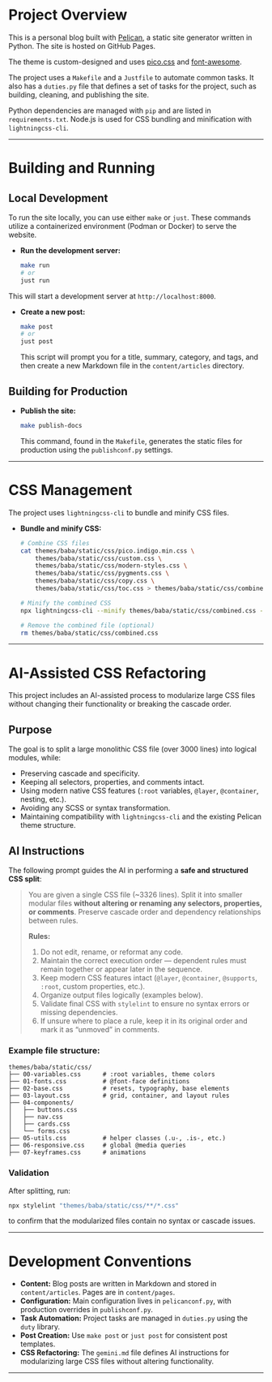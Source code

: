 # Project Overview

This is a personal blog built with [Pelican](https://docs.getpelican.com/en/latest/), a static site generator written in Python. The site is hosted on GitHub Pages.

The theme is custom-designed and uses [pico.css](https://picocss.com/) and [font-awesome](https://fontawesome.com/).

The project uses a `Makefile` and a `Justfile` to automate common tasks. It also has a `duties.py` file that defines a set of tasks for the project, such as building, cleaning, and publishing the site.

Python dependencies are managed with `pip` and are listed in `requirements.txt`. Node.js is used for CSS bundling and minification with `lightningcss-cli`.

---

# Building and Running

## Local Development

To run the site locally, you can use either `make` or `just`. These commands utilize a containerized environment (Podman or Docker) to serve the website.

- **Run the development server:**
  ```bash
  make run
  # or
  just run
  ```

This will start a development server at `http://localhost:8000`.

- **Create a new post:**

  ```bash
  make post
  # or
  just post
  ```

  This script will prompt you for a title, summary, category, and tags, and then create a new Markdown file in the `content/articles` directory.

## Building for Production

- **Publish the site:**

  ```bash
  make publish-docs
  ```

  This command, found in the `Makefile`, generates the static files for production using the `publishconf.py` settings.

---

# CSS Management

The project uses `lightningcss-cli` to bundle and minify CSS files.

- **Bundle and minify CSS:**

  ```bash
  # Combine CSS files
  cat themes/baba/static/css/pico.indigo.min.css \
      themes/baba/static/css/custom.css \
      themes/baba/static/css/modern-styles.css \
      themes/baba/static/css/pygments.css \
      themes/baba/static/css/copy.css \
      themes/baba/static/css/toc.css > themes/baba/static/css/combined.css

  # Minify the combined CSS
  npx lightningcss-cli --minify themes/baba/static/css/combined.css -o themes/baba/static/css/bundle.min.css

  # Remove the combined file (optional)
  rm themes/baba/static/css/combined.css
  ```

---

# AI-Assisted CSS Refactoring

This project includes an AI-assisted process to modularize large CSS files without changing their functionality or breaking the cascade order.

## Purpose

The goal is to split a large monolithic CSS file (over 3000 lines) into logical modules, while:

- Preserving cascade and specificity.
- Keeping all selectors, properties, and comments intact.
- Using modern native CSS features (`:root` variables, `@layer`, `@container`, nesting, etc.).
- Avoiding any SCSS or syntax transformation.
- Maintaining compatibility with `lightningcss-cli` and the existing Pelican theme structure.

## AI Instructions

The following prompt guides the AI in performing a **safe and structured CSS split**:

> You are given a single CSS file (~3326 lines).
> Split it into smaller modular files **without altering or renaming any selectors, properties, or comments**.
> Preserve cascade order and dependency relationships between rules.
>
> **Rules:**
>
> 1. Do not edit, rename, or reformat any code.
> 2. Maintain the correct execution order — dependent rules must remain together or appear later in the sequence.
> 3. Keep modern CSS features intact (`@layer`, `@container`, `@supports`, `:root`, custom properties, etc.).
> 4. Organize output files logically (examples below).
> 5. Validate final CSS with `stylelint` to ensure no syntax errors or missing dependencies.
> 6. If unsure where to place a rule, keep it in its original order and mark it as “unmoved” in comments.

### Example file structure:

```
themes/baba/static/css/
├── 00-variables.css      # :root variables, theme colors
├── 01-fonts.css          # @font-face definitions
├── 02-base.css           # resets, typography, base elements
├── 03-layout.css         # grid, container, and layout rules
├── 04-components/
│   ├── buttons.css
│   ├── nav.css
│   ├── cards.css
│   └── forms.css
├── 05-utils.css          # helper classes (.u-, .is-, etc.)
├── 06-responsive.css     # global @media queries
├── 07-keyframes.css      # animations
```

### Validation

After splitting, run:

```bash
npx stylelint "themes/baba/static/css/**/*.css"
```

to confirm that the modularized files contain no syntax or cascade issues.

---

# Development Conventions

- **Content:** Blog posts are written in Markdown and stored in `content/articles`. Pages are in `content/pages`.
- **Configuration:** Main configuration lives in `pelicanconf.py`, with production overrides in `publishconf.py`.
- **Task Automation:** Project tasks are managed in `duties.py` using the `duty` library.
- **Post Creation:** Use `make post` or `just post` for consistent post templates.
- **CSS Refactoring:** The `gemini.md` file defines AI instructions for modularizing large CSS files without altering functionality.

---
